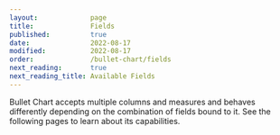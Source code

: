 ```yaml
---
layout:             page
title:              Fields
published:          true
date:               2022-08-17
modified:           2022-08-17
order:              /bullet-chart/fields
next_reading:       true
next_reading_title: Available Fields
---
```

Bullet Chart accepts multiple columns and measures and behaves differently depending on the combination of fields bound to it. See the following pages to learn about its capabilities.